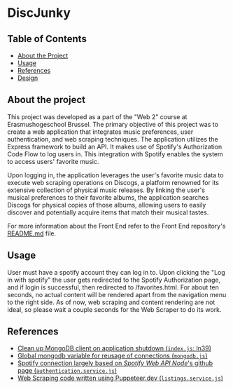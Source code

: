 # DiscJunky

## Table of Contents

- [About the Project](abouttheproject)
- [Usage](usage)
- [References](references)
- [Design](design)

## About the project

This project was developed as a part of the "Web 2" course at Erasmushogeschool Brussel. The primary objective of this project was to create a web application that integrates music preferences, user authentication, and web scraping techniques.
The application utilizes the Express framework to build an API. It makes use of Spotify's Authorization Code Flow to log users in. This integration with Spotify enables the system to access users' favorite music.

Upon logging in, the application leverages the user's favorite music data to execute web scraping operations on Discogs, a platform renowned for its extensive collection of physical music releases. By linking the user's musical preferences to their favorite albums, the application searches Discogs for physical copies of those albums, allowing users to easily discover and potentially acquire items that match their musical tastes.

For more information about the Front End refer to the Front End repository's [README.md](https://github.com/EHB-MCT/web-2-frontend-22-23-rokussadee/blob/development/README.md) file.

## Usage

User must have a spotify account they can log in to. Upon clicking the "Log in with spotify" the user gets redirected to the Spotify Authorization page, and if login is successful, then redirected to /favorites.html.
For about ten seconds, no actual content will be rendered apart from the navigation menu to the right side. As of now, web scraping and content rendering are not ideal, so please wait a couple seconds for the Web Scraper to do its work. 

## References

- [Clean up MongoDB client on application shutdown ](https://stackoverflow.com/a/34321182)[(`index.js`: ln39)](./index.js)
- [Global mongodb variable for reusage of connections ](https://github.com/vercel/next.js/discussions/31416#discussioncomment-1754211)[(`mongodb.js`)](./db/mongodb.js)
- [Spotify connection largely based on *Spotify Web API Node*'s github page ](https://github.com/thelinmichael/spotify-web-api-node)[(`authentication.service.js`)](./services/authentication.service.js)
- [Web Scraping code written using Puppeteer.dev ](https://pptr.dev/)[(`listings.service.js`)](./services.listings.service.js)

